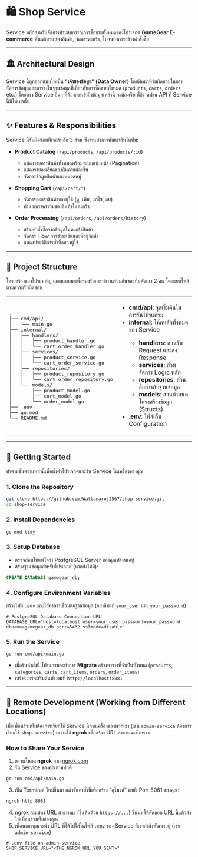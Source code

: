 # 🛍️ Shop Service

Service หลักสำหรับจัดการประสบการณ์การซื้อขายทั้งหมดของโปรเจกต์ **GameGear E-commerce** ตั้งแต่การแสดงสินค้า, จัดการตะกร้า, ไปจนถึงการสร้างคำสั่งซื้อ

---

## 🏛️ Architectural Design

Service นี้ถูกออกแบบให้เป็น **"เจ้าของข้อมูล" (Data Owner)** โดยมีหน้าที่รับผิดชอบในการจัดการข้อมูลและตารางในฐานข้อมูลที่เกี่ยวกับการซื้อขายทั้งหมด (`products`, `carts`, `orders`, etc.) โดยตรง
Service อื่นๆ ที่ต้องการเข้าถึงข้อมูลเหล่านี้ จะต้องเรียกใช้งานผ่าน API ที่ Service นี้มีให้เท่านั้น

---

## ✨ Features & Responsibilities

Service นี้รับผิดชอบฟีเจอร์หลัก 3 ส่วน ซึ่งจะแบ่งการพัฒนากันในทีม:

* **Product Catalog** (`/api/products`, `/api/products/:id`)

  * แสดงรายการสินค้าทั้งหมดพร้อมระบบแบ่งหน้า (Pagination)
  * แสดงรายละเอียดของสินค้าแต่ละชิ้น
  * จัดการข้อมูลสินค้าและหมวดหมู่

* **Shopping Cart** (`/api/cart/*`)

  * จัดการตะกร้าสินค้าของผู้ใช้ (ดู, เพิ่ม, แก้ไข, ลบ)
  * คำนวณราคารวมของสินค้าในตะกร้า

* **Order Processing** (`/api/orders`, `/api/orders/history`)

  * สร้างคำสั่งซื้อจากข้อมูลในตะกร้าสินค้า
  * จัดการ Flow การชำระเงินและที่อยู่จัดส่ง
  * แสดงประวัติการสั่งซื้อของผู้ใช้

---

## 📂 Project Structure

โครงสร้างของโปรเจกต์ถูกออกแบบมาเพื่อรองรับการทำงานร่วมกันของทีมพัฒนา 2 คน โดยแยกไฟล์ตามความรับผิดชอบ

<table>
<tr>
<td width="50%">
<pre>
.
├── cmd/api/
│   └── main.go
├── internal/
│   ├── handlers/
│   │   ├── product_handler.go
│   │   └── cart_order_handler.go
│   ├── services/
│   │   ├── product_service.go
│   │   └── cart_order_service.go
│   ├── repositories/
│   │   ├── product_repository.go
│   │   └── cart_order_repository.go
│   └── models/
│       ├── product_model.go
│       ├── cart_model.go
│       └── order_model.go
├── .env
├── go.mod
└── README.md
</pre>
</td>
<td>
  <ul>
    <li><b>cmd/api</b>: จุดเริ่มต้นในการรันโปรแกรม</li>
    <li><b>internal</b>: โค้ดหลักทั้งหมดของ Service</li>
    <ul>
      <li><b>handlers</b>: ส่วนรับ Request และส่ง Response</li>
      <li><b>services</b>: ส่วนจัดการ Logic หลัก</li>
      <li><b>repositories</b>: ส่วนสื่อสารกับฐานข้อมูล</li>
      <li><b>models</b>: ส่วนกำหนดโครงสร้างข้อมูล (Structs)</li>
    </ul>
    <li><b>.env</b>: ไฟล์เก็บ Configuration</li>
  </ul>
</td>
</tr>
</table>

---

## 🚀 Getting Started

ทำตามขั้นตอนเหล่านี้เพื่อตั้งค่าโปรเจกต์และรัน Service ในเครื่องของคุณ

### 1. Clone the Repository

```bash
git clone https://github.com/Wattanaroj2567/shop-service.git
cd shop-service
```

### 2. Install Dependencies

```bash
go mod tidy
```

### 3. Setup Database

* ตรวจสอบให้แน่ใจว่า PostgreSQL Server ของคุณทำงานอยู่
* สร้างฐานข้อมูลสำหรับโปรเจกต์ (หากยังไม่มี):

```sql
CREATE DATABASE gamegear_db;
```

### 4. Configure Environment Variables

สร้างไฟล์ `.env` และใส่ค่าการเชื่อมต่อฐานข้อมูล (อย่าลืมแก้ `your_user` และ `your_password`)

```env
# PostgreSQL Database Connection URL
DATABASE_URL="host=localhost user=your_user password=your_password dbname=gamegear_db port=5432 sslmode=disable"
```

### 5. Run the Service

```bash
go run cmd/api/main.go
```

* เมื่อรันคำสั่งนี้ โปรแกรมจะทำการ **Migrate** สร้างตารางที่จำเป็นทั้งหมด (`products`, `categories`, `carts`, `cart_items`, `orders`, `order_items`)
* เซิร์ฟเวอร์จะเริ่มต้นทำงานที่ `http://localhost:8081`

---

## 🤝 Remote Development (Working from Different Locations)

เมื่อเพื่อนร่วมทีมต้องการเรียกใช้ Service นี้จากเครื่องของพวกเขา (เช่น `admin-service` ต้องการเรียกใช้ `shop-service`) เราจะใช้ **ngrok** เพื่อสร้าง URL สาธารณะชั่วคราว

### How to Share Your Service

1. ดาวน์โหลด **ngrok** จาก [ngrok.com](https://ngrok.com)
2. รัน Service ของคุณตามปกติ

```bash
go run cmd/api/main.go
```

3. เปิด Terminal ใหม่ขึ้นมา แล้วรันคำสั่งนี้เพื่อสร้าง "อุโมงค์" มายัง Port 8081 ของคุณ:

```bash
ngrok http 8081
```

4. ngrok จะแสดง URL สาธารณะ (ขึ้นต้นด้วย `https://...`) ขึ้นมา ให้คัดลอก URL นี้แล้วส่งให้เพื่อนร่วมทีมของคุณ
5. เพื่อนของคุณจะนำ URL ที่ได้ไปใส่ในไฟล์ `.env` ของ Service ที่เขากำลังพัฒนาอยู่ (เช่น `admin-service`)

```env
# .env file on admin-service
SHOP_SERVICE_URL="<THE_NGROK_URL_YOU_SENT>"
```
